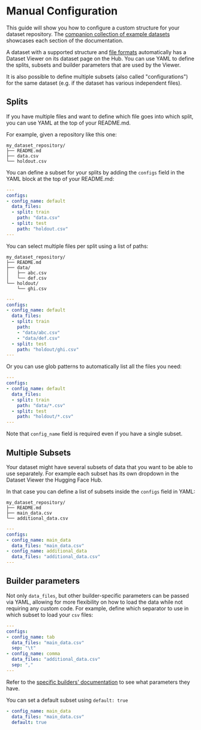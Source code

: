 # Manual Configuration

This guide will show you how to configure a custom structure for your dataset repository. The [companion collection of example datasets](https://huggingface.co/collections/datasets-examples/manual-configuration-655e293cea26da0acab95b87) showcases each section of the documentation.

A dataset with a supported structure and [file formats](./datasets-adding#file-formats) automatically has a Dataset Viewer on its dataset page on the Hub. You can use YAML to define the splits, subsets and builder parameters that are used by the Viewer.

It is also possible to define multiple subsets (also called "configurations") for the same dataset (e.g. if the dataset has various independent files).

## Splits

If you have multiple files and want to define which file goes into which split, you can use YAML at the top of your README.md.

For example, given a repository like this one:

```
my_dataset_repository/
├── README.md
├── data.csv
└── holdout.csv
```

You can define a subset for your splits by adding the `configs` field in the YAML block at the top of your README.md:

```yaml
---
configs:
- config_name: default
  data_files:
  - split: train
    path: "data.csv"
  - split: test
    path: "holdout.csv"
---
```

You can select multiple files per split using a list of paths:

```
my_dataset_repository/
├── README.md
├── data/
│   ├── abc.csv
│   └── def.csv
└── holdout/
    └── ghi.csv
```

```yaml
---
configs:
- config_name: default
  data_files:
  - split: train
    path:
    - "data/abc.csv"
    - "data/def.csv"
  - split: test
    path: "holdout/ghi.csv"
---
```

Or you can use glob patterns to automatically list all the files you need:

```yaml
---
configs:
- config_name: default
  data_files:
  - split: train
    path: "data/*.csv"
  - split: test
    path: "holdout/*.csv"
---
```

<Tip warning={true}>

Note that `config_name` field is required even if you have a single subset.

</Tip>

## Multiple Subsets

Your dataset might have several subsets of data that you want to be able to use separately.
For example each subset has its own dropdown in the Dataset Viewer the Hugging Face Hub.

In that case you can define a list of subsets inside the `configs` field in YAML:

```
my_dataset_repository/
├── README.md
├── main_data.csv
└── additional_data.csv
```

```yaml
---
configs:
- config_name: main_data
  data_files: "main_data.csv"
- config_name: additional_data
  data_files: "additional_data.csv"
---
```

## Builder parameters

Not only `data_files`, but other builder-specific parameters can be passed via YAML, allowing for more flexibility on how to load the data while not requiring any custom code. For example, define which separator to use in which subset to load your `csv` files:

```yaml
---
configs:
- config_name: tab
  data_files: "main_data.csv"
  sep: "\t"
- config_name: comma
  data_files: "additional_data.csv"
  sep: ","
---
```

Refer to the [specific builders' documentation](../datasets/package_reference/builder_classes) to see what parameters they have.

<Tip>

You can set a default subset using `default: true`

```yaml
- config_name: main_data
  data_files: "main_data.csv"
  default: true
```

</Tip>
